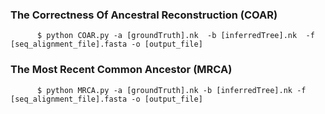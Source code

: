 
### The Correctness Of Ancestral Reconstruction (COAR)

```
      $ python COAR.py -a [groundTruth].nk  -b [inferredTree].nk  -f [seq_alignment_file].fasta -o [output_file] 
```



### The Most Recent Common Ancestor (MRCA) 

```
      $ python MRCA.py -a [groundTruth].nk -b [inferredTree].nk -f [seq_alignment_file].fasta -o [output_file] 
```
